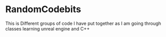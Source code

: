 # RandomCodebits

This is Different groups of code I have put together as I am going through classes learning unreal engine and C++
